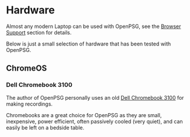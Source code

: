 # Hardware

Almost any modern Laptop can be used with OpenPSG, see the [Browser Support](./browser)
section for details.

Below is just a small selection of hardware that has been tested with OpenPSG.

## ChromeOS

### Dell Chromebook 3100

The author of OpenPSG personally uses an old [Dell Chromebook 3100](https://www.dell.com/en-us/shop/dell-laptops/chromebook-3100-laptop/spd/chromebook-11-3100-laptop) 
for making recordings.

Chromebooks are a great choice for OpenPSG as they are small, inexpensive, 
power efficient, often passively cooled (very quiet), and can easily be left on 
a bedside table.
